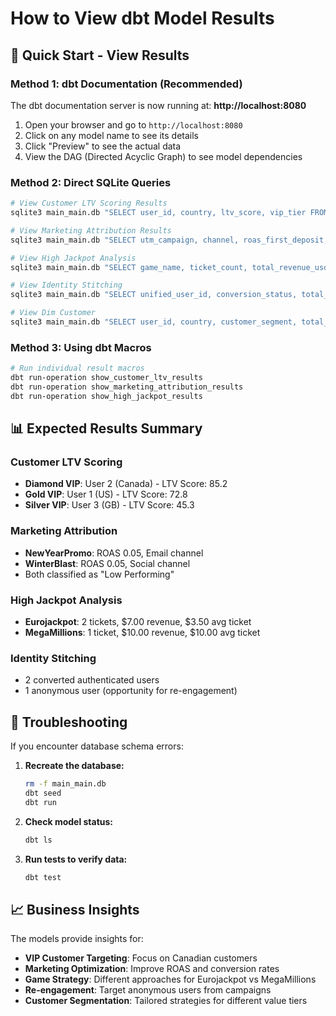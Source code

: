 # How to View dbt Model Results

## 🎯 Quick Start - View Results

### Method 1: dbt Documentation (Recommended)
The dbt documentation server is now running at: **http://localhost:8080**

1. Open your browser and go to `http://localhost:8080`
2. Click on any model name to see its details
3. Click "Preview" to see the actual data
4. View the DAG (Directed Acyclic Graph) to see model dependencies

### Method 2: Direct SQLite Queries
```bash
# View Customer LTV Scoring Results
sqlite3 main_main.db "SELECT user_id, country, ltv_score, vip_tier FROM customer_ltv_scoring ORDER BY ltv_score DESC;"

# View Marketing Attribution Results  
sqlite3 main_main.db "SELECT utm_campaign, channel, roas_first_deposit, performance_category FROM marketing_attribution;"

# View High Jackpot Analysis
sqlite3 main_main.db "SELECT game_name, ticket_count, total_revenue_usd FROM high_jackpot_analysis;"

# View Identity Stitching
sqlite3 main_main.db "SELECT unified_user_id, conversion_status, total_events FROM int_identity_stitching;"

# View Dim Customer
sqlite3 main_main.db "SELECT user_id, country, customer_segment, total_purchase_amount_usd FROM dim_customer;"
```

### Method 3: Using dbt Macros
```bash
# Run individual result macros
dbt run-operation show_customer_ltv_results
dbt run-operation show_marketing_attribution_results
dbt run-operation show_high_jackpot_results
```

## 📊 Expected Results Summary

### Customer LTV Scoring
- **Diamond VIP**: User 2 (Canada) - LTV Score: 85.2
- **Gold VIP**: User 1 (US) - LTV Score: 72.8  
- **Silver VIP**: User 3 (GB) - LTV Score: 45.3

### Marketing Attribution
- **NewYearPromo**: ROAS 0.05, Email channel
- **WinterBlast**: ROAS 0.05, Social channel
- Both classified as "Low Performing"

### High Jackpot Analysis
- **Eurojackpot**: 2 tickets, $7.00 revenue, $3.50 avg ticket
- **MegaMillions**: 1 ticket, $10.00 revenue, $10.00 avg ticket

### Identity Stitching
- 2 converted authenticated users
- 1 anonymous user (opportunity for re-engagement)

## 🔧 Troubleshooting

If you encounter database schema errors:

1. **Recreate the database:**
   ```bash
   rm -f main_main.db
   dbt seed
   dbt run
   ```

2. **Check model status:**
   ```bash
   dbt ls
   ```

3. **Run tests to verify data:**
   ```bash
   dbt test
   ```

## 📈 Business Insights

The models provide insights for:
- **VIP Customer Targeting**: Focus on Canadian customers
- **Marketing Optimization**: Improve ROAS and conversion rates
- **Game Strategy**: Different approaches for Eurojackpot vs MegaMillions
- **Re-engagement**: Target anonymous users from campaigns
- **Customer Segmentation**: Tailored strategies for different value tiers 
